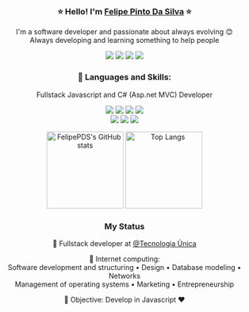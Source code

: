 <div align="center">

### :star: Hello! I'm <a href="https://felipepds.github.io/">Felipe Pinto Da Silva</a> :star:

I'm a software developer and passionate about always evolving :blush: <br>
Always developing and learning something to help people

<a href="https://www.linkedin.com/in/felipe-p-da-silva-a55b891ba/"><img src="https://img.shields.io/badge/LinkedIn-0077B5?style=for-the-badge&logo=linkedin&logoColor=white"/></a> 
<a href="https://twitter.com/FelipePintoDaS1"><img src="https://img.shields.io/badge/Twitter-1DA1F2?style=for-the-badge&logo=twitter&logoColor=white"/></a> 
<a href="https://discord.com/"><img src="https://img.shields.io/badge/Discord-7289DA?style=for-the-badge&logo=discord&logoColor=white"/></a> 
<a href="mailto:felipepdasilva66@gmail.com?subject=Hello"><img src="https://img.shields.io/badge/Gmail-D14836?style=for-the-badge&logo=gmail&logoColor=white"/></a>

### :dart: Languages and Skills:

Fullstack Javascript and C# (Asp.net MVC) Developer

<p>
  <img src="https://img.shields.io/badge/JavaScript-323330?style=for-the-badge&logo=javascript&logoColor=F7DF1E"/> 
  <img src="https://img.shields.io/badge/TypeScript-007ACC?style=for-the-badge&logo=typescript&logoColor=white"/> 
  <img src="https://img.shields.io/badge/Node.js-43853D?style=for-the-badge&logo=node.js&logoColor=white"/> 
  <img src="https://img.shields.io/badge/React-20232A?style=for-the-badge&logo=react&logoColor=61DAFB"/> </br>
  <img src="https://img.shields.io/badge/Git-F05032?style=for-the-badge&logo=git&logoColor=white"/> 
  <img src="https://img.shields.io/badge/C%23-239120?style=for-the-badge&logo=c-sharp&logoColor=white"/>
  <img src="https://img.shields.io/badge/SQL%20Server-CC2927?style=for-the-badge&logo=microsoft%20sql%20server&logoColor=white"/>
</p>

<img height="155rem" alt="FelipePDS's GitHub stats" src="https://github-readme-stats.vercel.app/api?username=felipepds&show_icons=true&theme=dracula"/>
<img height="155rem" alt="Top Langs" src="https://github-readme-stats.vercel.app/api/top-langs/?username=felipepds&layout=compact&theme=dracula"/>

<!-- STATUS (LIST) -->
### My Status

:briefcase: Fullstack developer at [@Tecnologia Única](https://www.tecnologiaunica.com.br/)

:office: Internet computing: </br>
Software development and structuring &bull; 
Design &bull; 
Database modeling &bull; 
Networks </br>
Management of operating systems &bull; 
Marketing &bull; 
Entrepreneurship

:rocket: Objective: Develop in Javascript :heart:

<!--
**FelipePDS/FelipePDS** is a ✨ _special_ ✨ repository because its `README.md` (this file) appears on your GitHub profile.

Here are some ideas to get you started:

- 🔭 I’m currently working on ...
- 🌱 I’m currently learning ...
- 👯 I’m looking to collaborate on ...
- 🤔 I’m looking for help with ...
- 💬 Ask me about ...
- 📫 How to reach me: ...
- 😄 Pronouns: ...
- ⚡ Fun fact: ...
-->

</div>
 
